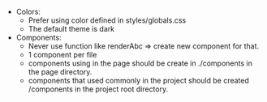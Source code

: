 * Colors: 
    * Prefer using color defined in styles/globals.css
    * The default theme is dark
* Components: 
    * Never use function like renderAbc => create new component for that.
    * 1 component per file
    * components using in the page should be create in ./components in the page directory.
    * components that used commonly in the project should be created /components in the project root directory.